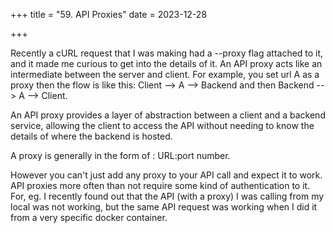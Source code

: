 +++
title = "59. API Proxies"
date = 2023-12-28

+++

Recently a cURL request that I was making had a --proxy flag attached to it, and it made me curious to get into the details of it. An API proxy acts like an intermediate between the server and client. For example, you set url A as a proxy then the flow is like this:
Client --> A --> Backend and then Backend --> A --> Client.

An API proxy provides a layer of abstraction between a client and a backend service, allowing the client to access the API without needing to know the details of where the backend is hosted.

A proxy is generally in the form of : URL:port number.

However you can't just add any proxy to your API call and expect it to work. API proxies more often than not require some kind of authentication to it. For, eg. I recently found out that the API (with a proxy) I was calling from my local was not working, but the same API request was working when I did it from a very specific docker container.
